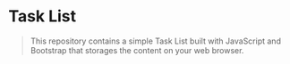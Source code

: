 # Task List

> This repository contains a simple Task List built with JavaScript and Bootstrap that storages the content on your web browser.
